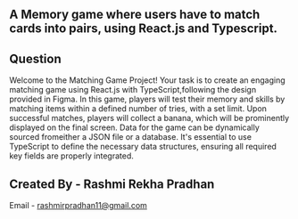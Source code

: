 ## A Memory game where users have to match cards into pairs, using React.js and Typescript. 

## Question
Welcome to the Matching Game Project!
Your task is to create an engaging matching game using React.js with TypeScript,following the design provided in Figma. In this game, players will test their memory and skills by matching items within a defined number of tries, with a set limit. Upon successful matches, players will collect a banana, which will be prominently displayed on the final screen. Data for the game can be dynamically sourced fromeither a JSON file or a database. It's essential to use TypeScript to define the necessary data structures, ensuring all required key fields are properly integrated.


## Created By - Rashmi Rekha Pradhan
Email - rashmirpradhan11@gmail.com
